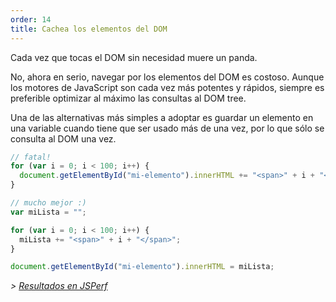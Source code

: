 ```yaml
---
order: 14
title: Cachea los elementos del DOM
---
```


Cada vez que tocas el DOM sin necesidad muere un panda.

No, ahora en serio, navegar por los elementos del DOM es costoso. Aunque los motores de JavaScript son cada vez más potentes y rápidos, siempre es preferible optimizar al máximo las consultas al DOM tree.

Una de las alternativas más simples a adoptar es guardar un elemento en una variable cuando tiene que ser usado más de una vez, por lo que sólo se consulta al DOM una vez.

```js
// fatal!
for (var i = 0; i < 100; i++) {
  document.getElementById("mi-elemento").innerHTML += "<span>" + i + "</span>";
}
```


```js
// mucho mejor :)
var miLista = "";

for (var i = 0; i < 100; i++) {
  miLista += "<span>" + i + "</span>";
}

document.getElementById("mi-elemento").innerHTML = miLista;
```

*> [Resultados en JSPerf](http://jsperf.com/browser-diet-dom-manipulation)*
